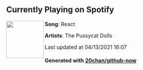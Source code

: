 ## Currently Playing on Spotify

[<img align="left" width="100" src="https://i.scdn.co/image/ab67616d00001e0206b7221a0ecc0dd36f4f8f18">](https://open.spotify.com/album/0Dg7mV6QrpSw8b3o45bNkq)

**Song**: React

**Artists**: The Pussycat Dolls

Last updated at 04/13/2021 16:07

#### Generated with [20chan/github-now](https://github.com/20chan/github-now)